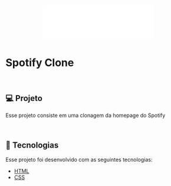 <h1 align="center">
    <img alt="Spotify" title="Spotify" src="./images/logo.png" style="width: 60%;"/>
</h1>

<h1>Spotify Clone</h1>

<br>

## 💻 Projeto
Esse projeto consiste em uma clonagem da homepage do Spotify

<br>

## 🚀 Tecnologias
Esse projeto foi desenvolvido com as seguintes tecnologias:
- [HTML]()
- [CSS]()
